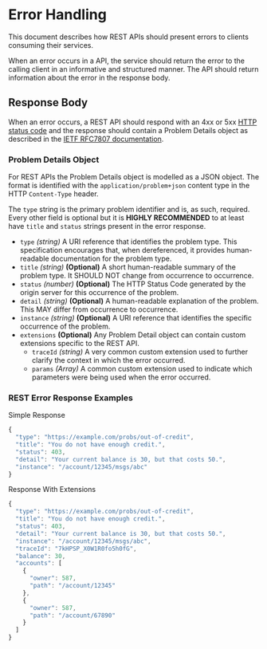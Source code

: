 # Error Handling

This document describes how REST APIs should present errors to clients consuming their services.

When an error occurs in a API, the service should return the error to the calling client in an informative and structured manner. The API should return information about the error in the response body.

## Response Body

When an error occurs, a REST API should respond with an 4xx or 5xx [HTTP status code](http-status-codes.md) and the response should contain a Problem Details object as described in the [IETF RFC7807 documentation](https://datatracker.ietf.org/doc/html/rfc7807).

### Problem Details Object

For REST APIs the Problem Details object is modelled as a JSON object. The format is identified with the `application/problem+json` content type in the HTTP `Content-Type` header.

The `type` string is the primary problem identifier and is, as such, required. Every other field is optional but it is **HIGHLY RECOMMENDED** to at least have `title` and `status` strings present in the error response.

- `type` _(string)_ A URI reference that identifies the
  problem type. This specification encourages that, when
  dereferenced, it provides human-readable documentation for the
  problem type.
- `title` _(string)_ **(Optional)** A short human-readable summary of the problem type. It
  SHOULD NOT change from occurrence to occurrence.
- `status` _(number)_ **(Optional)** The HTTP Status Code generated by the origin server for
  this occurrence of the problem.
- `detail` _(string)_ **(Optional)** A human-readable explanation of the problem. This MAY
  differ from occurrence to occurrence.
- `instance` _(string)_ **(Optional)** A URI reference that identifies the specific
  occurrence of the problem.
- `extensions` **(Optional)** Any Problem Detail object can contain custom
  extensions specific to the REST API.
  - `traceId` _(string)_ A very common custom extension used to further clarify
    the context in which the error occurred.
  - `params` _(Array)_ A common custom extension used to indicate which
    parameters were being used when the error occurred.

### REST Error Response Examples

Simple Response

```javascript
{
  "type": "https://example.com/probs/out-of-credit",
  "title": "You do not have enough credit.",
  "status": 403,
  "detail": "Your current balance is 30, but that costs 50.",
  "instance": "/account/12345/msgs/abc"
}
```

Response With Extensions

```javascript
{
  "type": "https://example.com/probs/out-of-credit",
  "title": "You do not have enough credit.",
  "status": 403,
  "detail": "Your current balance is 30, but that costs 50.",
  "instance": "/account/12345/msgs/abc",
  "traceId": "7kHPSP_X0W1R0fo5h0fG",
  "balance": 30,
  "accounts": [
    {
      "owner": 587,
      "path": "/account/12345"
    },
    {
      "owner": 587,
      "path": "/account/67890"
    }
  ]
}
```
